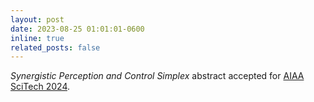 ```yaml
---
layout: post
date: 2023-08-25 01:01:01-0600
inline: true
related_posts: false
---
```


*Synergistic Perception and Control Simplex* abstract accepted for [AIAA SciTech 2024](https://www.aiaa.org/events-learning/event/2024/01/08/default-calendar/2024-aiaa-science-and-technology-forum-and-exposition-(aiaa-scitech-forum)).
